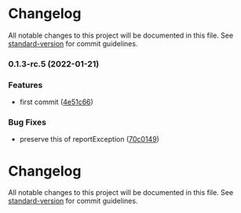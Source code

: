 # Changelog

All notable changes to this project will be documented in this file. See [standard-version](https://github.com/conventional-changelog/standard-version) for commit guidelines.

### 0.1.3-rc.5 (2022-01-21)


### Features

* first commit ([4e51c66](https://github.com/zextras/carbonio-error-reporter-ui/commit/4e51c66a0a8efda9f948bec4f35bf552e81cfb13))


### Bug Fixes

* preserve this of reportException ([70c0149](https://github.com/zextras/carbonio-error-reporter-ui/commit/70c0149991ddf91bc7f9f1c0c04ca53551d9140b))

# Changelog

All notable changes to this project will be documented in this file. See [standard-version](https://github.com/conventional-changelog/standard-version) for commit guidelines.
